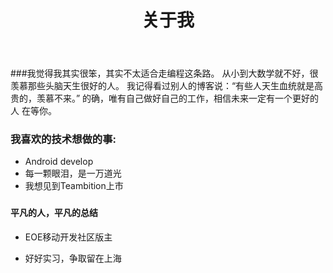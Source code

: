 ﻿---
layout: page
title: 关于我
tags: [about, Jekyll, theme, responsive]
comments: false
image:
  feature: sample-image-2.jpg
  
---

###我觉得我其实很笨，其实不太适合走编程这条路。
从小到大数学就不好，很羡慕那些头脑天生很好的人。
我记得看过别人的博客说：“有些人天生血统就是高贵的，羡慕不来。”
的确，唯有自己做好自己的工作，相信未来一定有一个更好的人
在等你。


### 我喜欢的技术想做的事:

* Android develop
* 每一颗眼泪，是一万道光
* 我想见到Teambition上市

### 

#### 平凡的人，平凡的总结 

* EOE移动开发社区版主

* 好好实习，争取留在上海

